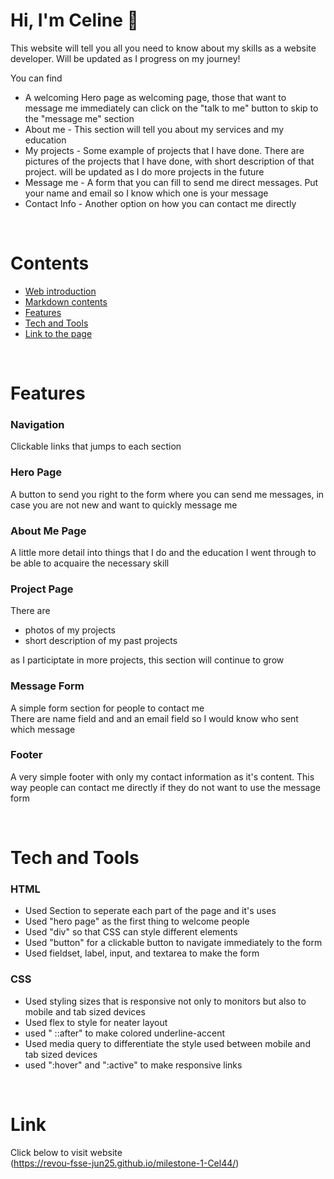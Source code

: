 # Hi, I'm Celine 👋
This website will tell you all you need to know about my skills as a website developer. Will be updated as I progress on my journey!  

You can find
* A welcoming Hero page as welcoming page, those that want to message me immediately can click on the "talk to me" button to skip to the "message me" section
* About me - This section will tell you about my services and my education
* My projects - Some example of projects that I have done. There are pictures of the projects that I have done, with short description of that project. will be updated as I do more projects in the future
* Message me - A form that you can fill to send me direct messages. Put your name and email so I know which one is your message
* Contact Info - Another option on how you can contact me directly

&nbsp;

 # Contents
 - [Web introduction](#hi-im-celine-👋)
 - [Markdown contents](#contents)
 - [Features](#features)
 - [Tech and Tools](#tech-and-tools)
 - [Link to the page](#link)

 

&nbsp;

 # Features
 ### Navigation
 Clickable links that jumps to each section  

 ### Hero Page
 A button to send you right to the form where you can send me messages, in case you are not new and want to quickly message me

 ### About Me Page
A little more detail into things that I do and the education I went through to be able to acquaire the necessary skill

### Project Page
There are
- photos of my projects
- short description of my past projects  

as I participtate in more projects, this section will continue to grow

### Message Form
A simple form section for people to contact me  
There are name field and and an email field so I would know who sent which message

### Footer
A very simple footer with only my contact information as it's content. This way people can contact me directly if they do not want to use the message form

 &nbsp;
 
 # Tech and Tools
 ### HTML
- Used Section to seperate each part of the page and it's uses
- Used "hero page" as the first thing to welcome people
- Used "div" so that CSS can style different elements
- Used "button" for a clickable button to navigate immediately to the form
- Used fieldset, label, input, and textarea to make the form

 ### CSS
 - Used styling sizes that is responsive not only to monitors but also to mobile and tab sized devices
 - Used flex to style for neater layout
 - used " ::after" to make colored underline-accent
 - Used media query to differentiate the style used between mobile and tab sized devices
 - used ":hover" and ":active" to make responsive links

 &nbsp;

 # Link
 Click below to visit website  
 (https://revou-fsse-jun25.github.io/milestone-1-Cel44/)
